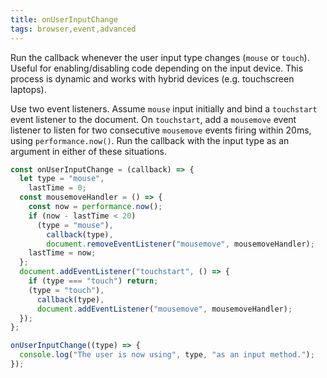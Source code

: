 ```yaml
---
title: onUserInputChange
tags: browser,event,advanced
---
```


Run the callback whenever the user input type changes (`mouse` or `touch`). Useful for enabling/disabling code depending on the input device. This process is dynamic and works with hybrid devices (e.g. touchscreen laptops).

Use two event listeners. Assume `mouse` input initially and bind a `touchstart` event listener to the document.
On `touchstart`, add a `mousemove` event listener to listen for two consecutive `mousemove` events firing within 20ms, using `performance.now()`.
Run the callback with the input type as an argument in either of these situations.

```js
const onUserInputChange = (callback) => {
  let type = "mouse",
    lastTime = 0;
  const mousemoveHandler = () => {
    const now = performance.now();
    if (now - lastTime < 20)
      (type = "mouse"),
        callback(type),
        document.removeEventListener("mousemove", mousemoveHandler);
    lastTime = now;
  };
  document.addEventListener("touchstart", () => {
    if (type === "touch") return;
    (type = "touch"),
      callback(type),
      document.addEventListener("mousemove", mousemoveHandler);
  });
};
```

```js
onUserInputChange((type) => {
  console.log("The user is now using", type, "as an input method.");
});
```
